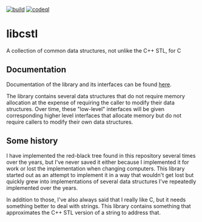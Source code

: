 [![build][build img]][build]
[![codeql][codeql img]][codeql]

# libcstl
A collection of common data structures, not unlike the C++ STL, for C

## Documentation
Documentation of the library and its interfaces can be found
[here](https://johntyner.github.io/libcstl).

The library contains several data structures that do not require
memory allocation at the expense of requiring the caller to modify their
data structures. Over time, these "low-level" interfaces will be given
corresponding higher level interfaces that allocate memory but do not require
callers to modify their own data structures.

## Some history
I have implemented the red-black tree found in this repository several
times over the years, but I've never saved it either because I implemented
it for work or lost the implementation when changing computers. This
library started out as an attempt to implement it in a way that wouldn't
get lost but quickly grew into implementations of several data structures
I've repeatedly implemented over the years.

In addition to those, I've also always said that I really like C, but it
needs something better to deal with strings. This library contains
something that approximates the C++ STL version of a string to address that.

[build]: https://github.com/johntyner/libcstl/actions/workflows/c-cpp.yml
[build img]: https://github.com/johntyner/libcstl/actions/workflows/c-cpp.yml/badge.svg
[codeql]: https://github.com/johntyner/libcstl/actions/workflows/codeql.yml
[codeql img]: https://github.com/johntyner/libcstl/actions/workflows/codeql.yml/badge.svg
